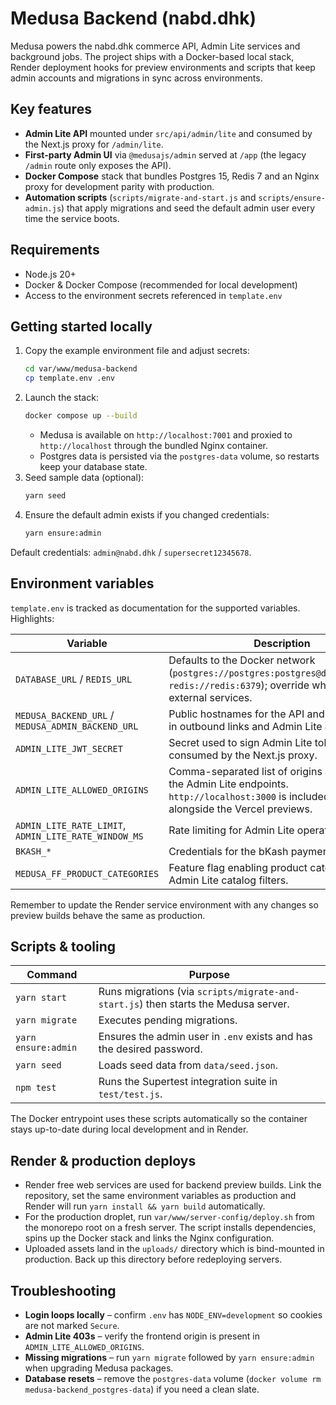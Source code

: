 # Medusa Backend (nabd.dhk)

Medusa powers the nabd.dhk commerce API, Admin Lite services and background jobs. The project ships with a Docker-based local stack, Render deployment hooks for preview environments and scripts that keep admin accounts and migrations in sync across environments.

## Key features

- **Admin Lite API** mounted under `src/api/admin/lite` and consumed by the Next.js proxy for `/admin/lite`.
- **First-party Admin UI** via `@medusajs/admin` served at `/app` (the legacy `/admin` route only exposes the API).
- **Docker Compose** stack that bundles Postgres 15, Redis 7 and an Nginx proxy for development parity with production.
- **Automation scripts** (`scripts/migrate-and-start.js` and `scripts/ensure-admin.js`) that apply migrations and seed the default admin user every time the service boots.

## Requirements

- Node.js 20+
- Docker & Docker Compose (recommended for local development)
- Access to the environment secrets referenced in `template.env`

## Getting started locally

1. Copy the example environment file and adjust secrets:
   ```bash
   cd var/www/medusa-backend
   cp template.env .env
   ```
2. Launch the stack:
   ```bash
   docker compose up --build
   ```
   - Medusa is available on `http://localhost:7001` and proxied to `http://localhost` through the bundled Nginx container.
   - Postgres data is persisted via the `postgres-data` volume, so restarts keep your database state.
3. Seed sample data (optional):
   ```bash
   yarn seed
   ```
4. Ensure the default admin exists if you changed credentials:
   ```bash
   yarn ensure:admin
   ```

Default credentials: `admin@nabd.dhk` / `supersecret12345678`.

## Environment variables

`template.env` is tracked as documentation for the supported variables. Highlights:

| Variable | Description |
| --- | --- |
| `DATABASE_URL` / `REDIS_URL` | Defaults to the Docker network (`postgres://postgres:postgres@db:5432/medusa`, `redis://redis:6379`); override when pointing at external services. |
| `MEDUSA_BACKEND_URL` / `MEDUSA_ADMIN_BACKEND_URL` | Public hostnames for the API and admin, used in outbound links and Admin Lite JWTs. |
| `ADMIN_LITE_JWT_SECRET` | Secret used to sign Admin Lite tokens consumed by the Next.js proxy. |
| `ADMIN_LITE_ALLOWED_ORIGINS` | Comma-separated list of origins allowed to hit the Admin Lite endpoints. `http://localhost:3000` is included for local dev alongside the Vercel previews. |
| `ADMIN_LITE_RATE_LIMIT`, `ADMIN_LITE_RATE_WINDOW_MS` | Rate limiting for Admin Lite operations. |
| `BKASH_*` | Credentials for the bKash payment integration. |
| `MEDUSA_FF_PRODUCT_CATEGORIES` | Feature flag enabling product categories for Admin Lite catalog filters. |

Remember to update the Render service environment with any changes so preview builds behave the same as production.

## Scripts & tooling

| Command | Purpose |
| --- | --- |
| `yarn start` | Runs migrations (via `scripts/migrate-and-start.js`) then starts the Medusa server. |
| `yarn migrate` | Executes pending migrations. |
| `yarn ensure:admin` | Ensures the admin user in `.env` exists and has the desired password. |
| `yarn seed` | Loads seed data from `data/seed.json`. |
| `npm test` | Runs the Supertest integration suite in `test/test.js`. |

The Docker entrypoint uses these scripts automatically so the container stays up-to-date during local development and in Render.

## Render & production deploys

- Render free web services are used for backend preview builds. Link the repository, set the same environment variables as production and Render will run `yarn install && yarn build` automatically.
- For the production droplet, run `var/www/server-config/deploy.sh` from the monorepo root on a fresh server. The script installs dependencies, spins up the Docker stack and links the Nginx configuration.
- Uploaded assets land in the `uploads/` directory which is bind-mounted in production. Back up this directory before redeploying servers.

## Troubleshooting

- **Login loops locally** – confirm `.env` has `NODE_ENV=development` so cookies are not marked `Secure`.
- **Admin Lite 403s** – verify the frontend origin is present in `ADMIN_LITE_ALLOWED_ORIGINS`.
- **Missing migrations** – run `yarn migrate` followed by `yarn ensure:admin` when upgrading Medusa packages.
- **Database resets** – remove the `postgres-data` volume (`docker volume rm medusa-backend_postgres-data`) if you need a clean slate.

